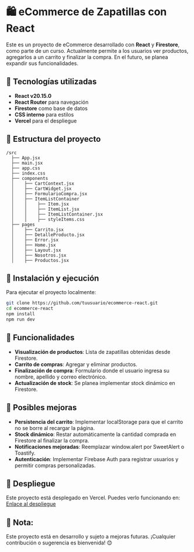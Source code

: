 # 🛍️ eCommerce de Zapatillas con React

Este es un proyecto de eCommerce desarrollado con **React** y **Firestore**, como parte de un curso. Actualmente permite a los usuarios ver productos, agregarlos a un carrito y finalizar la compra. En el futuro, se planea expandir sus funcionalidades.

## 🚀 Tecnologías utilizadas

- **React v20.15.0**
- **React Router** para navegación
- **Firestore** como base de datos
- **CSS interno** para estilos
- **Vercel** para el despliegue

## 📂 Estructura del proyecto

```
/src
  ├── App.jsx
  ├── main.jsx
  ├── app.css
  ├── index.css
  ├── components
  │    ├── CartContext.jsx
  │    ├── CartWidget.jsx
  │    ├── FormularioCompra.jsx
  │    ├── ItemListContainer
  │    │    ├── Item.jsx
  │    │    ├── ItemList.jsx
  │    │    ├── ItemListContainer.jsx
  │    │    ├── styleItems.css
  ├── pages
  │    ├── Carrito.jsx
  │    ├── DetalleProducto.jsx
  │    ├── Error.jsx
  │    ├── Home.jsx
  │    ├── Layout.jsx
  │    ├── Nosotros.jsx
  │    ├── Productos.jsx
```

## 🔧 Instalación y ejecución

Para ejecutar el proyecto localmente:

```bash
git clone https://github.com/tuusuario/ecommerce-react.git
cd ecommerce-react
npm install
npm run dev
```

## 🛒 Funcionalidades

- **Visualización de productos**: Lista de zapatillas obtenidas desde Firestore.
- **Carrito de compras**: Agregar y eliminar productos.
- **Finalización de compra**: Formulario donde el usuario ingresa su nombre, apellido y correo electrónico.
- **Actualización de stock**: Se planea implementar stock dinámico en Firestore.

## 📌 Posibles mejoras

- **Persistencia del carrito**: Implementar localStorage para que el carrito no se borre al recargar la página.
- **Stock dinámico**: Restar automáticamente la cantidad comprada en Firestore al finalizar la compra.
- **Notificaciones mejoradas**: Reemplazar window.alert por SweetAlert o Toastify.
- **Autenticación**: Implementar Firebase Auth para registrar usuarios y permitir compras personalizadas.

## 🚀 Despliegue

Este proyecto está desplegado en Vercel. Puedes verlo funcionando en: [Enlace al despliegue](https://enlace-a-tu-despliegue.vercel.app)

## 📌 Nota:

Este proyecto está en desarrollo y sujeto a mejoras futuras. ¡Cualquier contribución o sugerencia es bienvenida! 😊
